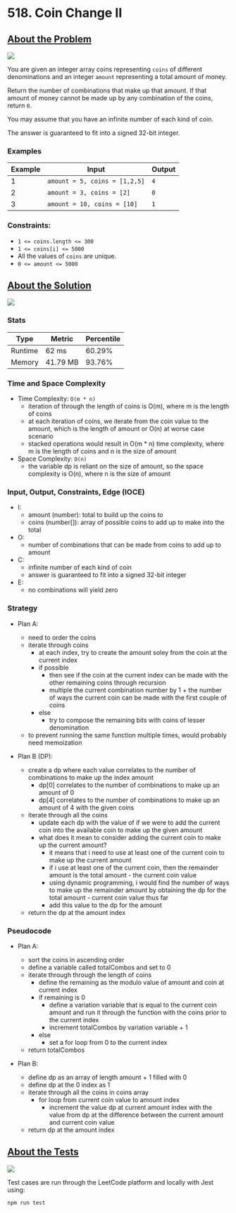# 518. Coin Change II

## <a href='https://leetcode.com/problems/coin-change-ii/'>About the Problem</a>

<img src='https://img.shields.io/badge/LeetCode-FFA116.svg?style=for-the-badge&logo=LeetCode&logoColor=white' />

You are given an integer array coins representing `coins` of different denominations and an integer `amount` representing a total amount of money.

Return the number of combinations that make up that amount. If that amount of money cannot be made up by any combination of the coins, return `0`.

You may assume that you have an infinite number of each kind of coin.

The answer is guaranteed to fit into a signed 32-bit integer.

### Examples

| Example| Input | Output |
| --- | --- | --- |
| 1 | `amount = 5, coins = [1,2,5]` | `4` |
| 2 | `amount = 3, coins = [2]` | `0` |
| 3 | `amount = 10, coins = [10]` | `1` |

### Constraints:

- `1 <= coins.length <= 300`
- `1 <= coins[i] <= 5000`
- All the values of `coins` are unique.
- `0 <= amount <= 5000`

## <a href='./change.js'>About the Solution</a>

<img src='https://img.shields.io/badge/JavaScript-F7DF1E.svg?style=for-the-badge&logo=JavaScript&logoColor=black' />

### Stats
| Type | Metric | Percentile |
| --- | --- | --- |
| Runtime | 62 ms | 60.29% |
| Memory | 41.79 MB | 93.76% |

### Time and Space Complexity
  - Time Complexity: `O(m * n)`
    - iteration of through the length of coins is O(m), where m is the length of coins
    - at each iteration of coins, we iterate from the coin value to the amount, which is the length of amount or O(n) at worse case scenario
    - stacked operations would result in O(m * n) time complexity, where m is the length of coins and n is the size of amount
  - Space Complexity: `O(n)`
    - the variable dp is reliant on the size of amount, so the space complexity is O(n), where n is the size of amount

### Input, Output, Constraints, Edge (IOCE)

  - I:
    - amount (number): total to build up the coins to
    - coins (number[]): array of possible coins to add up to make into the total
  - O:
    - number of combinations that can be made from coins to add up to amount
  - C:
    - infinite number of each kind of coin
    - answer is guaranteed to fit into a signed 32-bit integer
  - E:
    - no combinations will yield zero

### Strategy
- Plan A:
  - need to order the coins
  - iterate through coins
    - at each index, try to create the amount soley from the coin at the current index
    - if possible
      - then see if the coin at the current index can be made with the other remaining coins through recursion
      - multiple the current combination number by 1 + the number of ways the current coin can be made with the first couple of coins
    - else
      - try to compose the remaining bits with coins of lesser denomination
  - to prevent running the same function multiple times, would probably need memoization

- Plan B (DP):
  - create a dp where each value correlates to the number of combinations to make up the index amount
    - dp[0] correlates to the number of combinations to make up an amount of 0
    - dp[4] correlates to the number of combinations to make up an amount of 4 with the given coins
  - iterate through all the coins
    - update each dp with the value of if we were to add the current coin into the available coin to make up the given amount
    - what does it mean to consider adding the current coin to make up the current amount?
      - it means that i need to use at least one of the current coin to make up the current amount
      - if i use at least one of the current coin, then the remainder amount is the total amount - the current coin value
      - using dynamic programming, i would find the number of ways to make up the remainder amount by obtaining the dp for the total amount - current coin value thus far
      - add this value to the dp for the amount
  - return the dp at the amount index

### Pseudocode
- Plan A:
  - sort the coins in ascending order
  - define a variable called totalCombos and set to 0
  - iterate through through the length of coins
    - define the remaining as the modulo value of amount and coin at current index
    - if remaining is 0
      - define a variation variable that is equal to the current coin amount and run it through the function with the coins prior to the current index
      - increment totalCombos by variation variable + 1
    - else
      - set a for loop from 0 to the current index
  - return totalCombos

- Plan B:
  - define dp as an array of length amount + 1 filled with 0
  - define dp at the 0 index as 1
  - iterate through all the coins in coins array
    - for loop from current coin value to amount index
      - increment the value dp at current amount index with the value from dp at the difference between the current amount and current coin value
  - return dp at the amount index

## <a href='./change.test.js'>About the Tests</a>

<img src='https://img.shields.io/badge/Jest-C21325.svg?style=for-the-badge&logo=Jest&logoColor=white' />

Test cases are run through the LeetCode platform and locally with Jest using:
```
npm run test
```
